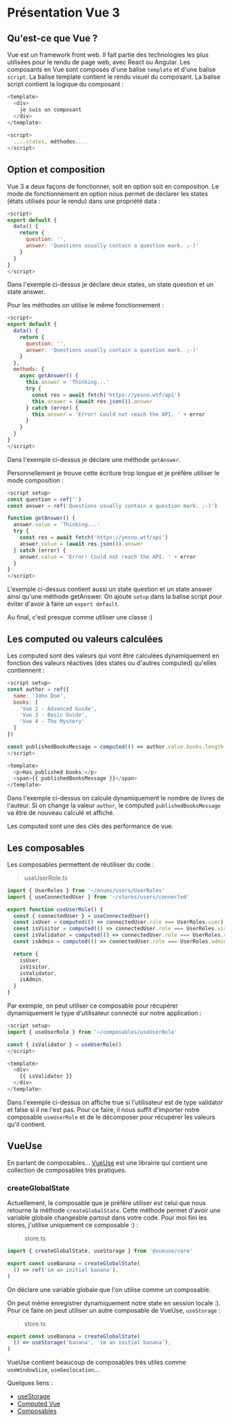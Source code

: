 # Présentation Vue 3

## Qu'est-ce que Vue ?

Vue est un framework front web. Il fait partie des technologies les plus utilisées pour le rendu de page web, avec React ou Angular.
Les composants en Vue sont composés d'une balise `template` et d'une balise `script`. La balise template contient le rendu visuel du composant. La balise script contient la logique du composant :

```js
<template>
  <div>
    je suis un composant
  </div>
</template>
  
<script>
  ....states, méthodes....
</script>
```

## Option et composition

Vue 3 a deux façons de fonctionner, soit en option soit en composition. Le mode de fonctionnement en option nous permet de déclarer les states (états utilisés pour le rendu) dans une propriété data :

```js
<script>
export default {
  data() {
    return {
      question: '',
      answer: 'Questions usually contain a question mark. ;-)'
    }
  }
}
</script>
```
  
Dans l'exemple ci-dessus je déclare deux states, un state question et un state answer.

Pour les méthodes on utilise le même fonctionnement :

```js
<script>
export default {
  data() {
    return {
      question: '',
      answer: 'Questions usually contain a question mark. ;-)'
    }
  },
  methods: {
    async getAnswer() {
      this.answer = 'Thinking...'
      try {
        const res = await fetch('https://yesno.wtf/api')
        this.answer = (await res.json()).answer
      } catch (error) {
        this.answer = 'Error! Could not reach the API. ' + error
      }
    }
  }
}
</script>
```

Dans l'exemple ci-dessus je déclare une méthode `getAnswer`.

Personnellement je trouve cette écriture trop longue et je préfère utiliser le mode composition :

```js
<script setup>
const question = ref('')
const answer = ref('Questions usually contain a question mark. ;-)')

function getAnswer() {
  answer.value = 'Thinking...'
  try {
    const res = await fetch('https://yesno.wtf/api')
    answer.value = (await res.json()).answer
  } catch (error) {
    answer.value = 'Error! Could not reach the API. ' + error
  }
}
</script>
```

L'exemple ci-dessus contient aussi un state question et un state answer ainsi qu'une méthode getAnswer. On ajoute `setup` dans la balise script pour éviter d'avoir à faire un `export default`.

Au final, c'est presque comme utiliser une classe :)

## Les computed ou valeurs calculées

Les computed sont des valeurs qui vont être calculées dynamiquement en fonction des valeurs réactives (des states ou d'autres computed) qu'elles contiennent :

```js
<script setup>
const author = ref({
  name: 'John Doe',
  books: [
    'Vue 2 - Advanced Guide',
    'Vue 3 - Basic Guide',
    'Vue 4 - The Mystery'
  ]
})

const publishedBooksMessage = computed(() => author.value.books.length > 0 ? 'Yes' : 'No')
</script>

<template>
  <p>Has published books:</p>
  <span>{{ publishedBooksMessage }}</span>
</template>
```

Dans l'exemple ci-dessus on calcule dynamiquement le nombre de livres de l'auteur. Si on change la valeur `author`, le computed `publishedBooksMessage` va être de nouveau calculé et affiché.

Les computed sont une des clés des performance de vue.

## Les composables

Les composables permettent de réutiliser du code :

> useUserRole.ts

```js
import { UserRoles } from '~/enums/users/UserRoles'
import { useConnectedUser } from '~/stores/users/connected'

export function useUserRole() {
  const { connectedUser } = useConnectedUser()
  const isUser = computed(() => connectedUser.role === UserRoles.user)
  const isVisitor = computed(() => connectedUser.role === UserRoles.visitor)
  const isValidator = computed(() => connectedUser.role === UserRoles.validator)
  const isAdmin = computed(() => connectedUser.role === UserRoles.admin)

  return {
    isUser,
    isVisitor,
    isValidator,
    isAdmin,
  }
}
```

Par exemple, on peut utiliser ce composable pour récupérer dynamiquement le type d'utilisateur connecté sur notre application :

```js
<script setup>
import { useUserRole } from '~/composables/useUserRole'

const { isValidator } = useUserRole()
</script>

<template>
  <div>
    {{ isValidator }}
  </div>
</template>
```

Dans l'exemple ci-dessus on affiche true si l'utilisateur est de type validator et false si il ne l'est pas. Pour ce faire, il nous suffit d'importer notre composable `useUserRole` et de le décomposer pour récupérer les valeurs qu'il contient.

## VueUse

En parlant de composables... [VueUse](https://vueuse.org/) est une librairie qui contient une collection de composables très pratiques.

### createGlobalState

Actuellement, le composable que je préfère utiliser est celui que nous retourne la méthode `createGlobalState`. Cette méthode permet d'avoir une variable globale changeable partout dans votre code. Pour moi fini les stores, j'utilise uniquement ce composable :) :

> store.ts

```js
import { createGlobalState, useStorage } from '@vueuse/core'

export const useBanana = createGlobalState(
  () => ref('im an initial banana'),
)
```

On déclare une variable globale que l'on utilise comme un composable.

On peut même enregistrer dynamiquement notre state en session locale :). Pour ce faire on peut utiliser un autre composable de VueUse, `useStorage` :

> store.ts

```js
export const useBanana = createGlobalState(
  () => useStorage('banana', 'im an initial banana'),
)
```

VueUse contient beaucoup de composables très utiles comme `useWindowSize`, `useGeolocation`...

Quelques liens :

- [useStorage](https://vueuse.org/core/usestorage/#usestorage)
- [Computed Vue](https://vuejs.org/guide/essentials/computed.html#basic-example)
- [Composables](https://vuejs.org/guide/reusability/composables.html)
